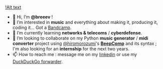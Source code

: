 [!Alt text](avatar.png)
- 👋 Hi, I’m **@breeev** !
- 👀 I’m interested in **music** and everything about making it, producing it, coding it... Got a [Bandcamp](https://breee.bandcamp.com).
- 🌱 I’m currently learning **networks & telecoms** / **cyberdefense**.
- 💞️ I’m looking to collaborate on my Python **music generator** / **midi converter** project using [@hiromorozumi](https://github.com/hiromorozumi)'s [**BeepComp**](http://hiromorozumi.com/beepcomp) and its syntax ; I'm also looking for an **internship** for the next two years.
- 📫 How to reach me : message me on my [linkedin](https://www.linkedin.com/in/breval-ferrari/) or use my [DuckDuckGo forwarder](mailto:breee@duck.com).
